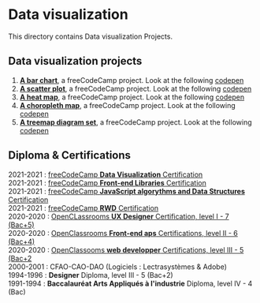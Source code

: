 # Data visualization
This directory contains Data visualization Projects.
## Data visualization projects
1. **[A bar chart](https://github.com/s-manguy/projects/tree/main/data-visualization/fcc-01-barchart-RWD)**, a freeCodeCamp project. Look at the following [codepen](https://codepen.io/s-manguy/full/qBmKJBo)
2. **[A scatter plot](https://github.com/s-manguy/projects/tree/main/data-visualization/fcc-02-scatterplot-RWD)**, a freeCodeCamp project. Look at the following [codepen](https://codepen.io/s-manguy/full/eYWwdrp)
3. **[A heat map](https://github.com/s-manguy/projects/tree/main/data-visualization/fcc-03-heatmap)**, a freeCodeCamp project. Look at the following [codepen](https://codepen.io/s-manguy/full/WNpEzrW)
4. **[A choropleth map](https://github.com/s-manguy/projects/tree/main/data-visualization/fcc-04-choroplethmap-RWD)**, a freeCodeCamp project. Look at the following [codepen](https://codepen.io/s-manguy/full/mdmggav)
5. **[A treemap diagram set](https://github.com/s-manguy/projects/tree/main/data-visualization/fcc-05-treemapdiagram-3datasets)**, a freeCodeCamp project. Look at the following [codepen](https://codepen.io/s-manguy/full/WNpzLez)


## Diploma & Certifications
2021-2021 : [freeCodeCamp **Data Visualization** Certification](https://www.freecodecamp.org/fcc3ab085a4-3e2d-4160-a445-50914111cc0d)  
2021-2021 : [freeCodeCamp **Front-end Libraries** Certification](https://www.freecodecamp.org/fcc3ab085a4-3e2d-4160-a445-50914111cc0d)  
2021-2021 : [freeCodeCamp **JavaScript algorythms and Data Structures** Certification](https://www.freecodecamp.org/fcc3ab085a4-3e2d-4160-a445-50914111cc0d)  
2021-2021 : [freeCodeCamp **RWD** Certification](https://www.freecodecamp.org/fcc3ab085a4-3e2d-4160-a445-50914111cc0d)  
2020-2020 : [OpenCLassrooms **UX Designer** Certification, level I - 7 (Bac+5)](https://github.com/s-manguy/diploma/tree/main/UX-DESIGN#ux-designer-course--formation-ux-designer-level-i-7-bac--5)  
2020-2020 : [OpenClassrooms **Front-end aps** Certifications, level II - 6 (Bac+4)](https://github.com/s-manguy/diploma/tree/main/FRONT-END#front-end-apps-developer-course--formation-d%C3%A9veloppeur-front-end-level-ii-6-bac--4)  
2020-2020 : [OpenClassooms **web developper** Certifications, level III - 5 (Bac+2](https://github.com/s-manguy/diploma/tree/main/WEB-DEVELOPPER#web-developer-course--formation-d%C3%A9veloppeur-web-level-iii-5-bac--2)   
2000-2001 : CFAO-CAO-DAO  (Logiciels : Lectrasystèmes & Adobe)  
1994-1996 : **Designer** Diploma, level III - 5 (Bac+2)  
1991-1994 : **Baccalauréat Arts Appliqués à l'industrie** Diploma, level IV - 4 (Bac)  
